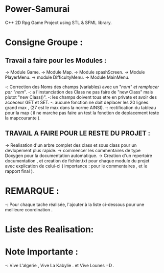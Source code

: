 Power-Samurai
=============

C++ 2D Rpg Game Project using STL &amp; SFML library.

Consigne Groupe :
=================

Travail a faire pour les Modules :
----------------------------------
-> Module Game.
-> Module Map.
-> Module spashScreen.
-> Module PlayerMenu.
-> module DifficultyMenu.
-> Module MainMenu.

-: Correction des Noms des champs (variables) avec un "_nom" et remplacer par "nom_".
-: a l'instanciation des Class ne pas faire de "new Class" mais plutot "new Class()".
-: les champs doivent tous etre en private et avoir des acceceur GET et SET.
-: aucune fonction ne doit deplacer les 20 lignes grand max , (27 est le max dans la norme AINSI).
-: rectification du tableau pour la map ( il ne marche pas faire un test la fonction de deplacement teste la mapcourante ).


TRAVAIL A FAIRE POUR LE RESTE DU PROJET :
-----------------------------------------

-> Realisation d'un arbre complet des class et sous class pour un devlopement plus rapide.
-> commencer les commentaires de type Doxygen pour la documentation automatique.
-> Creation d'un repertoire documentation , et creation de fichier.txt pour chaque module du projet avec explication de celui-ci ( importance : pour le commentaires , et le rapport final ).

REMARQUE :
==========

-: Pour chaque tache réalisée, l'ajouter à la liste ci-dessous pour une meilleure coordination .

Liste des Realisation:
======================

Note Importante :
=================

-: Vive L'algerie , Vive La Kabylie . et Vive Lounes =D .
